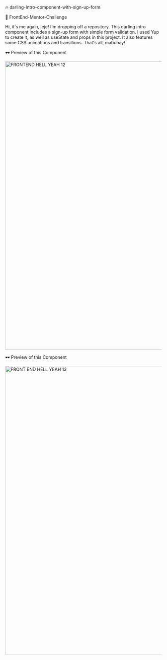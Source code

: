 🔥 darling-Intro-component-with-sign-up-form

 🚀 FrontEnd-Mentor-Challenge 

Hi, it's me again, jeje! I'm dropping off a repository. This darling intro component includes a sign-up form with simple form validation. I used Yup to create it, as well as useState and props in this project. It also features some CSS animations and transitions. That's all, mabuhay!

🕶️ Preview of this Component


<img width="929" alt="FRONTEND HELL YEAH 12" src="https://github.com/AkoToSiJeromeEh/darling-Intro-component-with-sign-up-form-/assets/114987334/87af2b11-80ad-4ded-946e-b77a81ce38cd">



🕶️ Preview of this Component


<img width="930" alt="FRONT END HELL YEAH 13" src="https://github.com/AkoToSiJeromeEh/darling-Intro-component-with-sign-up-form-/assets/114987334/d6d0ccd7-4012-470f-9771-984eec35e580">
